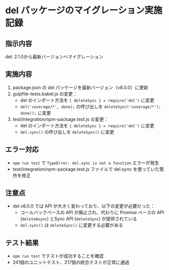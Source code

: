 # del パッケージのマイグレーション実施記録

## 指示内容
del: 2.1.0から最新バージョンへマイグレーション

## 実施内容

1. package.json の del パッケージを最新バージョン（v8.0.0）に更新
2. gulpfile-tests.babel.js の変更：
   - del のインポート方法を `{ deleteSync } = require('del')` に変更
   - `del('coverage/*', done);` の呼び出しを `deleteSync('coverage/*'); done();` に変更
3. test/integration/npm-package.test.js の変更：
   - del のインポート方法を `{ deleteSync } = require('del')` に変更
   - `del.sync()` の呼び出しを `deleteSync()` に変更

## エラー対応
- `npm run test` で `TypeError: del.sync is not a function` エラーが発生
- test/integration/npm-package.test.js ファイルで del.sync を使っていた箇所を修正

## 注意点
- del v8.0.0 では API が大きく変わっており、以下の変更が必要だった：
  - コールバックベースの API が廃止され、代わりに Promise ベースの API (`deleteAsync`) とSync API (`deleteSync`) が提供されている
  - `del.sync()` は `deleteSync()` に変更する必要がある

## テスト結果
- `npm run test` でテストが成功することを確認
- 241個のユニットテスト、217個の統合テストが正常に通過
